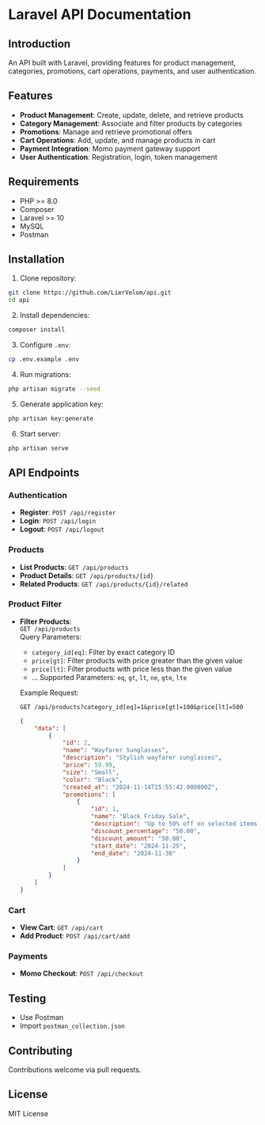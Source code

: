 # Laravel API Documentation

## Introduction

An API built with Laravel, providing features for product management, categories, promotions, cart operations, payments, and user authentication.

## Features

-   **Product Management**: Create, update, delete, and retrieve products
-   **Category Management**: Associate and filter products by categories
-   **Promotions**: Manage and retrieve promotional offers
-   **Cart Operations**: Add, update, and manage products in cart
-   **Payment Integration**: Momo payment gateway support
-   **User Authentication**: Registration, login, token management

## Requirements

-   PHP >= 8.0
-   Composer
-   Laravel >= 10
-   MySQL
-   Postman

## Installation

1. Clone repository:

```bash
git clone https://github.com/LierVelom/api.git
cd api
```

2. Install dependencies:

```bash
composer install
```

3. Configure `.env`:

```bash
cp .env.example .env
```

4. Run migrations:

```bash
php artisan migrate --seed
```

5. Generate application key:

```bash
php artisan key:generate
```

6. Start server:

```bash
php artisan serve
```

## API Endpoints

### Authentication

-   **Register**: `POST /api/register`
-   **Login**: `POST /api/login`
-   **Logout**: `POST /api/logout`

### Products

-   **List Products**: `GET /api/products`
-   **Product Details**: `GET /api/products/{id}`
-   **Related Products**: `GET /api/products/{id}/related`

### Product Filter

-   **Filter Products**:  
    `GET /api/products`  
    Query Parameters:

    -   `category_id[eq]`: Filter by exact category ID
    -   `price[gt]`: Filter products with price greater than the given value
    -   `price[lt]`: Filter products with price less than the given value
    -   ...
        Supported Parameters: `eq`, `gt`, `lt`, `ne`, `gte`, `lte`

    Example Request:

    ```
    GET /api/products?category_id[eq]=1&price[gt]=100&price[lt]=500
    ```

    ```json
    {
        "data": [
            {
                "id": 2,
                "name": "Wayfarer Sunglasses",
                "description": "Stylish wayfarer sunglasses",
                "price": 59.99,
                "size": "Small",
                "color": "Black",
                "created_at": "2024-11-14T15:55:42.000000Z",
                "promotions": [
                    {
                        "id": 1,
                        "name": "Black Friday Sale",
                        "description": "Up to 50% off on selected items",
                        "discount_percentage": "50.00",
                        "discount_amount": "50.00",
                        "start_date": "2024-11-25",
                        "end_date": "2024-11-30"
                    }
                ]
            }
        ]
    }
    ```

### Cart

-   **View Cart**: `GET /api/cart`
-   **Add Product**: `POST /api/cart/add`

### Payments

-   **Momo Checkout**: `POST /api/checkout`

## Testing

-   Use Postman
-   Import `postman_collection.json`

## Contributing

Contributions welcome via pull requests.

## License

MIT License
